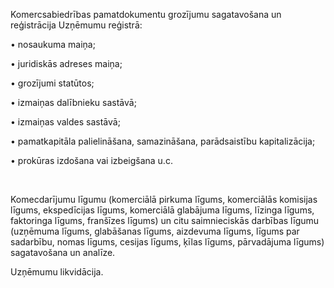 Komercsabiedrības pamatdokumentu grozījumu sagatavošana un reģistrācija Uzņēmumu reģistrā:

• nosaukuma maiņa;

• juridiskās adreses maiņa;

• grozījumi statūtos;

• izmaiņas dalībnieku sastāvā;

• izmaiņas valdes sastāvā;

• pamatkapitāla palielināšana, samazināšana, parādsaistību kapitalizācija;

• prokūras izdošana vai izbeigšana u.c.

<br/>

Komecdarījumu līgumu (komerciālā pirkuma līgums, komerciālās komisijas līgums, ekspedīcijas līgums, komerciālā glabājuma līgums, līzinga līgums, faktoringa līgums, franšīzes līgums) un citu saimnieciskās darbības līgumu (uzņēmuma līgums, glabāšanas līgums, aizdevuma līgums, līgums par sadarbību, nomas līgums, cesijas līgums, ķīlas līgums, pārvadājuma līgums) sagatavošana un analīze.

Uzņēmumu likvidācija.

<br/>
